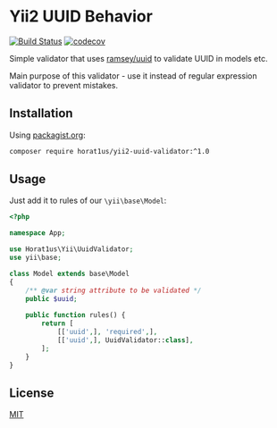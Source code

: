 # Yii2 UUID Behavior
[![Build Status](https://travis-ci.org/Horat1us/yii2-uuid-validator.svg?branch=master)](https://travis-ci.org/Horat1us/yii2-uuid-validator)
[![codecov](https://codecov.io/gh/Horat1us/yii2-uuid-validator/branch/master/graph/badge.svg)](https://codecov.io/gh/Horat1us/yii2-uuid-validator)

Simple validator that uses [ramsey/uuid](https://github.com/ramsey/uuid) to validate UUID in models etc.

Main purpose of this validator - use it instead of regular expression validator to prevent mistakes.

## Installation
Using [packagist.org](https://packagist.org/packages/horat1us/yii2-uuid-validator):
```bash
composer require horat1us/yii2-uuid-validator:^1.0
```

## Usage
Just add it to rules of our `\yii\base\Model`:
```php
<?php

namespace App;

use Horat1us\Yii\UuidValidator;
use yii\base;

class Model extends base\Model 
{
    /** @var string attribute to be validated */
    public $uuid;
    
    public function rules() {
        return [
            [['uuid',], 'required',],
            [['uuid',], UuidValidator::class],   
        ];
    }
}
```

## License
[MIT](./LICENSE)
